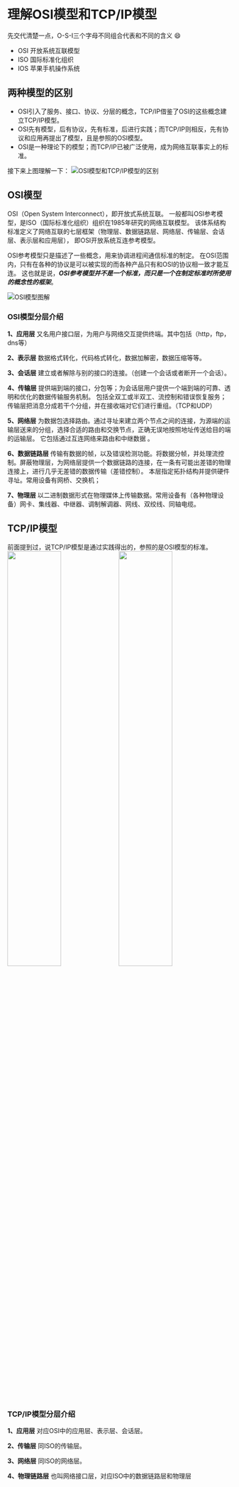 # 理解OSI模型和TCP/IP模型
先交代清楚一点，O-S-I三个字母不同组合代表和不同的含义 :smile:
- OSI 开放系统互联模型
- ISO 国际标准化组织
- IOS 苹果手机操作系统

## 两种模型的区别
- OSI引入了服务、接口、协议、分层的概念，TCP/IP借鉴了OSI的这些概念建立TCP/IP模型。
- OSI先有模型，后有协议，先有标准，后进行实践；而TCP/IP则相反，先有协议和应用再提出了模型，且是参照的OSI模型。
- OSI是一种理论下的模型；而TCP/IP已被广泛使用，成为网络互联事实上的标准。

接下来上图理解一下：
![OSI模型和TCP/IP模型的区别](/images/osi-tcp-and-osi.png)

## OSI模型
OSI（Open System Interconnect），即开放式系统互联。 
一般都叫OSI参考模型，是ISO（国际标准化组织）组织在1985年研究的网络互联模型。
该体系结构标准定义了网络互联的七层框架（物理层、数据链路层、网络层、传输层、会话层、表示层和应用层），
即OSI开放系统互连参考模型。

OSI参考模型只是描述了一些概念，用来协调进程间通信标准的制定。
在OSI范围内，只有在各种的协议是可以被实现的而各种产品只有和OSI的协议相一致才能互连。
这也就是说，***OSI参考模型并不是一个标准，而只是一个在制定标准时所使用的概念性的框架***。

![OSI模型图解](/images/osi-model.png)
### OSI模型分层介绍
**1、应用层** 又名用户接口层，为用户与网络交互提供终端。其中包括（http，ftp，dns等）

**2、表示层** 数据格式转化，代码格式转化，数据加解密，数据压缩等等。

**3、会话层** 建立或者解除与别的接口的连接。（创建一个会话或者断开一个会话）。

**4、传输层** 提供端到端的接口，分包等；为会话层用户提供一个端到端的可靠、透明和优化的数据传输服务机制。
包括全双工或半双工、流控制和错误恢复服务；传输层把消息分成若干个分组，并在接收端对它们进行重组。（TCP和UDP）

**5、网络层** 为数据包选择路由。通过寻址来建立两个节点之间的连接，为源端的运输层送来的分组，选择合适的路由和交换节点，正确无误地按照地址传送给目的端的运输层。
它包括通过互连网络来路由和中继数据 。

**6、数据链路层** 传输有数据的帧，以及错误检测功能。将数据分帧，并处理流控制。屏蔽物理层，为网络层提供一个数据链路的连接，在一条有可能出差错的物理连接上，进行几乎无差错的数据传输（差错控制）。
本层指定拓扑结构并提供硬件寻址。常用设备有网桥、交换机；

**7、物理层** 以二进制数据形式在物理媒体上传输数据。常用设备有（各种物理设备）网卡、集线器、中继器、调制解调器、网线、双绞线、同轴电缆。

## TCP/IP模型
前面提到过，说TCP/IP模型是通过实践得出的，参照的是OSI模型的标准。
<img src="/images/osi-tcp-model1.jpg" style="width: 49%">
<img src="/images/osi-tcp-model.png" style="width: 49%">
### TCP/IP模型分层介绍
**1、应用层** 对应OSI中的应用层、表示层、会话层。

**2、传输层** 同ISO的传输层。

**3、网络层** 同ISO的网络层。

**4、物理链路层** 也叫网络接口层，对应ISO中的数据链路层和物理层











